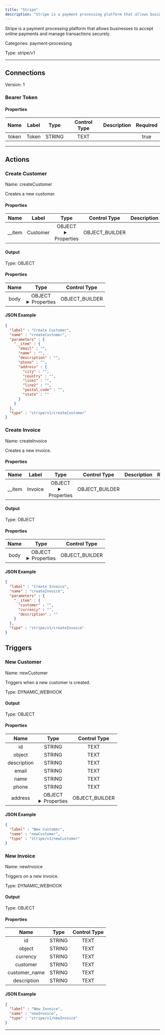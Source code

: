 ```yaml
---
title: "Stripe"
description: "Stripe is a payment processing platform that allows businesses to accept online payments and manage transactions securely."
---
```


Stripe is a payment processing platform that allows businesses to accept online payments and manage transactions securely.


Categories: payment-processing


Type: stripe/v1

<hr />



## Connections

Version: 1


### Bearer Token

#### Properties

|      Name       |      Label     |     Type     |    Control Type     |     Description     | Required |
|:---------------:|:--------------:|:------------:|:-------------------:|:-------------------:|:--------:|
| token | Token | STRING | TEXT |  | true |





<hr />



## Actions


### Create Customer
Name: createCustomer

Creates a new customer.

#### Properties

|      Name       |      Label     |     Type     |    Control Type     |     Description     | Required |
|:---------------:|:--------------:|:------------:|:-------------------:|:-------------------:|:--------:|
| __item | Customer | OBJECT <details> <summary> Properties </summary> {STRING\(email), STRING\(name), STRING\(description), STRING\(phone), {STRING\(city), STRING\(country), STRING\(line1), STRING\(line2), STRING\(postal_code), STRING\(state)}\(address)} </details> | OBJECT_BUILDER |  | null |


#### Output



Type: OBJECT


#### Properties

|     Name     |     Type     |    Control Type     |
|:------------:|:------------:|:-------------------:|
| body | OBJECT <details> <summary> Properties </summary> {STRING\(id), STRING\(description), STRING\(email), STRING\(name), STRING\(phone), {STRING\(city), STRING\(country), STRING\(line1), STRING\(line2), STRING\(postal_code), STRING\(state)}\(address)} </details> | OBJECT_BUILDER |




#### JSON Example
```json
{
  "label" : "Create Customer",
  "name" : "createCustomer",
  "parameters" : {
    "__item" : {
      "email" : "",
      "name" : "",
      "description" : "",
      "phone" : "",
      "address" : {
        "city" : "",
        "country" : "",
        "line1" : "",
        "line2" : "",
        "postal_code" : "",
        "state" : ""
      }
    }
  },
  "type" : "stripe/v1/createCustomer"
}
```


### Create Invoice
Name: createInvoice

Creates a new invoice.

#### Properties

|      Name       |      Label     |     Type     |    Control Type     |     Description     | Required |
|:---------------:|:--------------:|:------------:|:-------------------:|:-------------------:|:--------:|
| __item | Invoice | OBJECT <details> <summary> Properties </summary> {STRING\(customer), STRING\(currency), STRING\(description)} </details> | OBJECT_BUILDER |  | null |


#### Output



Type: OBJECT


#### Properties

|     Name     |     Type     |    Control Type     |
|:------------:|:------------:|:-------------------:|
| body | OBJECT <details> <summary> Properties </summary> {STRING\(id), STRING\(customer), STRING\(currency), STRING\(description)} </details> | OBJECT_BUILDER |




#### JSON Example
```json
{
  "label" : "Create Invoice",
  "name" : "createInvoice",
  "parameters" : {
    "__item" : {
      "customer" : "",
      "currency" : "",
      "description" : ""
    }
  },
  "type" : "stripe/v1/createInvoice"
}
```




## Triggers


### New Customer
Name: newCustomer

Triggers when a new customer is created.

Type: DYNAMIC_WEBHOOK


#### Output



Type: OBJECT


#### Properties

|     Name     |     Type     |    Control Type     |
|:------------:|:------------:|:-------------------:|
| id | STRING | TEXT |
| object | STRING | TEXT |
| description | STRING | TEXT |
| email | STRING | TEXT |
| name | STRING | TEXT |
| phone | STRING | TEXT |
| address | OBJECT <details> <summary> Properties </summary> {STRING\(city), STRING\(country), STRING\(line1), STRING\(line2), STRING\(postal_code), STRING\(state)} </details> | OBJECT_BUILDER |




#### JSON Example
```json
{
  "label" : "New Customer",
  "name" : "newCustomer",
  "type" : "stripe/v1/newCustomer"
}
```


### New Invoice
Name: newInvoice

Triggers on a new invoice.

Type: DYNAMIC_WEBHOOK


#### Output



Type: OBJECT


#### Properties

|     Name     |     Type     |    Control Type     |
|:------------:|:------------:|:-------------------:|
| id | STRING | TEXT |
| object | STRING | TEXT |
| currency | STRING | TEXT |
| customer | STRING | TEXT |
| customer_name | STRING | TEXT |
| description | STRING | TEXT |




#### JSON Example
```json
{
  "label" : "New Invoice",
  "name" : "newInvoice",
  "type" : "stripe/v1/newInvoice"
}
```


<hr />


